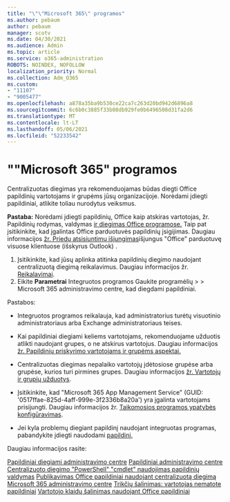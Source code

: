 ```yaml
---
title: "\"\"Microsoft 365\" programos"
ms.author: pebaum
author: pebaum
manager: scotv
ms.date: 04/30/2021
ms.audience: Admin
ms.topic: article
ms.service: o365-administration
ROBOTS: NOINDEX, NOFOLLOW
localization_priority: Normal
ms.collection: Adm_O365
ms.custom:
- "11107"
- "9005477"
ms.openlocfilehash: a878a35ba9b530ce22ca7c263d20bd942d6896a8
ms.sourcegitcommit: 6c6b0c3885f33b08db929fe0b6496508d31fa2d6
ms.translationtype: MT
ms.contentlocale: lt-LT
ms.lasthandoff: 05/06/2021
ms.locfileid: "52233542"
---
```

# <a name="deploying-add-ins-for-microsoft-365-apps"></a>""Microsoft 365" programos

Centralizuotas diegimas yra rekomenduojamas būdas diegti Office papildinių vartotojams ir grupėms jūsų organizacijoje. Norėdami įdiegti papildiniai, atlikite toliau nurodytus veiksmus.

**Pastaba:** Norėdami įdiegti papildinių, Office kaip atskiras vartotojas, žr. Papildinių rodymas, valdymas [ir diegimas Office programose.](https://support.microsoft.com/topic/view-manage-and-install-add-ins-in-office-programs-16278816-1948-4028-91e5-76dca5380f8d) Taip pat įsitikinkite, kad įgalintas Office parduotuvės papildinių įsigijimas. Daugiau informacijos [žr. Priedų atsisiuntimų išjungimas](https://docs.microsoft.com/microsoft-365/admin/manage/manage-addins-in-the-admin-center?view=o365-worldwide#prevent-add-in-downloads-by-turning-off-the-office-store-across-all-clients-except-outlook)išjungus "Office" parduotuvę visuose klientuose (išskyrus Outlook) .

1. Įsitikinkite, kad jūsų aplinka atitinka papildinių diegimo naudojant centralizuotą diegimą reikalavimus. Daugiau informacijos žr. [Reikalavimai](https://docs.microsoft.com/microsoft-365/admin/manage/centralized-deployment-of-add-ins?#requirements).
2. Eikite **Parametrai** Integruotos programos Gaukite programėlių  >    >   Microsoft 365 administravimo centre, kad diegdami papildiniai. 

Pastabos: 

- Integruotos programos reikalauja, kad administratorius turėtų visuotinio administratoriaus arba Exchange administratoriaus teises.

- Kai papildiniai diegiami keliems vartotojams, rekomenduojame užduotis atlikti naudojant grupes, o ne atskirus vartotojus. Daugiau informacijos [žr. Papildinių priskyrimo vartotojams ir grupėms aspektai.](https://docs.microsoft.com/microsoft-365/admin/manage/manage-deployment-of-add-ins?view=o365-worldwide#considerations-when-assigning-an-add-in-to-users-and-groups)

- Centralizuotas diegimas nepalaiko vartotojų įdėtosiose grupėse arba grupėse, kurios turi pirmines grupes. Daugiau informacijos [žr. Vartotojų ir grupių užduotys](https://docs.microsoft.com/microsoft-365/admin/manage/centralized-deployment-of-add-ins?view=o365-worldwide#user-and-group-assignments).

- Įsitikinkite, kad "Microsoft 365 App Management Service" (GUID: '0517ffae-825d-4aff-999e-3f2336b8a20a') yra įgalinta vartotojams prisijungti. Daugiau informacijos žr. [Taikomosios programos ypatybės konfigūravimas](https://docs.microsoft.com/azure/active-directory/manage-apps/add-application-portal-configure#configure-app-properties).

- Jei kyla problemų diegiant papildinį naudojant integruotas programas, pabandykite įdiegti naudodami [papildinį.](https://admin.microsoft.com/AdminPortal/Home?#/Settings/AddIns)

Daugiau informacijos rasite:

[Papildiniai diegiami administravimo centre](https://docs.microsoft.com/microsoft-365/admin/manage/manage-deployment-of-add-ins) 
 [Papildiniai administravimo centre](https://docs.microsoft.com/microsoft-365/admin/manage/manage-addins-in-the-admin-center) 
 [Centralizuoto diegimo "PowerShell" "cmdlet" naudojimas papildinių valdymas](https://docs.microsoft.com/microsoft-365/enterprise/use-the-centralized-deployment-powershell-cmdlets-to-manage-add-ins) 
 [Publikavimas Office papildiniai naudojant centralizuotą diegimą Microsoft 365 administravimo centre](https://docs.microsoft.com/office/dev/add-ins/publish/centralized-deployment#publish-an-office-add-in-via-centralized-deployment) 
 [Trikčių šalinimas: vartotojas nematote papildiniai](https://docs.microsoft.com/office365/troubleshoot/access-management/user-not-seeing-add-ins) 
 [Vartotojo klaidų šalinimas naudojant Office papildiniai](https://docs.microsoft.com/office/dev/add-ins/testing/testing-and-troubleshooting)